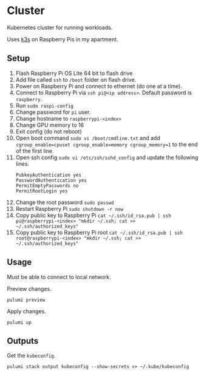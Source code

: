 # Cluster
Kubernetes cluster for running workloads.

Uses [k3s](https://k3s.io/) on Raspberry Pis in my apartment.

## Setup
1. Flash Raspberry Pi OS Lite 64 bit to flash drive
2. Add file called `ssh` to `/boot` folder on flash drive.
3. Power on Raspberry Pi and connect to ethernet (do one at a time).
3. Connect to Raspberry Pi via `ssh pi@<ip address>`. Default password is `raspberry`.
4. Run `sudo raspi-config`
5. Change password for `pi` user.
6. Change hostname to `raspberrypi-<index>`
7. Change GPU memory to 16
8. Exit config (do not reboot)
9. Open boot command `sudo vi /boot/cmdline.txt` and add `cgroup_enable=cpuset cgroup_enable=memory cgroup_memory=1` to the end of the first line.
10. Open ssh config `sudo vi /etc/ssh/sshd_config` and update the following lines.
    ```
    PubkeyAuthentication yes
    PasswordAuthentication yes
    PermitEmptyPasswords no
    PermitRootLogin yes
    ```
11. Change the root password `sudo passwd`
11. Restart Raspberry Pi `sudo shutdown -r now`
12. Copy public key to Raspberry Pi `cat ~/.ssh/id_rsa.pub | ssh pi@raspberrypi-<index> "mkdir ~/.ssh; cat >> ~/.ssh/authorized_keys"`
13. Copy public key to Raspberry Pi root `cat ~/.ssh/id_rsa.pub | ssh root@raspberrypi-<index> "mkdir ~/.ssh; cat >> ~/.ssh/authorized_keys"`

## Usage
Must be able to connect to local network.

Preview changes.
```
pulumi preview
```

Apply changes.
```
pulumi up
```

## Outputs
Get the `kubeconfig`.
```
pulumi stack output kubeconfig --show-secrets >> ~/.kube/kubeconfig
```
